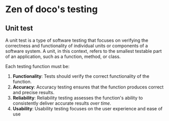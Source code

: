 # Zen of doco's testing

## Unit test

A unit test is a type of software testing that focuses on verifying the correctness and functionality of individual units or components of a software system. A unit, in this context, refers to the smallest testable part of an application, such as a function, method, or class.

Each testing function must be: 

1. **Functionality**: Tests should verify the correct functionality of the function. 
2. **Accuracy**: Accuracy testing ensures that the function produces correct and precise results.
3. **Reliability**: Reliability testing assesses the function's ability to consistently deliver accurate results *over time*. 
4. **Usability**: Usability testing focuses on the user experience and ease of use